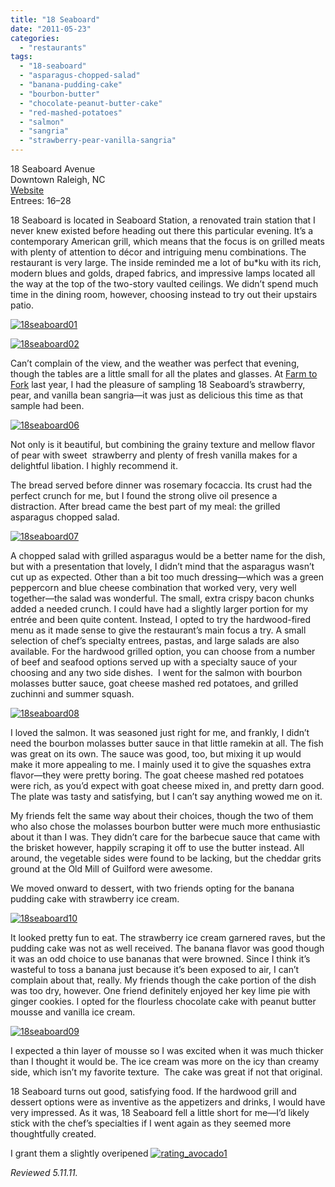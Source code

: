 ```yaml
---
title: "18 Seaboard"
date: "2011-05-23"
categories: 
  - "restaurants"
tags: 
  - "18-seaboard"
  - "asparagus-chopped-salad"
  - "banana-pudding-cake"
  - "bourbon-butter"
  - "chocolate-peanut-butter-cake"
  - "red-mashed-potatoes"
  - "salmon"
  - "sangria"
  - "strawberry-pear-vanilla-sangria"
---
```


18 Seaboard Avenue\
Downtown Raleigh, NC\
[Website](http://www.18seaboard.com/)\
Entrees: $16–$28

18 Seaboard is located in Seaboard Station, a renovated train station that I never knew existed before heading out there this particular evening. It’s a contemporary American grill, which means that the focus is on grilled meats with plenty of attention to décor and intriguing menu combinations. The restaurant is very large. The inside reminded me a lot of bu\*ku with its rich, modern blues and golds, draped fabrics, and impressive lamps located all the way at the top of the two-story vaulted ceilings. We didn’t spend much time in the dining room, however, choosing instead to try out their upstairs patio.

[![](http://s3.amazonaws.com/thegourmez-wpmedia/2011/05/18seaboard01.jpg "18seaboard01")](http://s3.amazonaws.com/thegourmez-wpmedia/2011/05/18seaboard01.jpg)

[![](http://s3.amazonaws.com/thegourmez-wpmedia/2011/05/18seaboard02.jpg "18seaboard02")](http://s3.amazonaws.com/thegourmez-wpmedia/2011/05/18seaboard02.jpg)

Can’t complain of the view, and the weather was perfect that evening, though the tables are a little small for all the plates and glasses. At [Farm to Fork](http://www.thegourmez.com/?p=1285) last year, I had the pleasure of sampling 18 Seaboard’s strawberry, pear, and vanilla bean sangria—it was just as delicious this time as that sample had been.

[![](http://s3.amazonaws.com/thegourmez-wpmedia/2011/05/18seaboard06.jpg "18seaboard06")](http://s3.amazonaws.com/thegourmez-wpmedia/2011/05/18seaboard06.jpg)

Not only is it beautiful, but combining the grainy texture and mellow flavor of pear with sweet  strawberry and plenty of fresh vanilla makes for a delightful libation. I highly recommend it.

The bread served before dinner was rosemary focaccia. Its crust had the perfect crunch for me, but I found the strong olive oil presence a distraction. After bread came the best part of my meal: the grilled asparagus chopped salad.

[![](http://s3.amazonaws.com/thegourmez-wpmedia/2011/05/18seaboard07.jpg "18seaboard07")](http://s3.amazonaws.com/thegourmez-wpmedia/2011/05/18seaboard07.jpg)

A chopped salad with grilled asparagus would be a better name for the dish, but with a presentation that lovely, I didn’t mind that the asparagus wasn’t cut up as expected. Other than a bit too much dressing—which was a green peppercorn and blue cheese combination that worked very, very well together—the salad was wonderful. The small, extra crispy bacon chunks added a needed crunch. I could have had a slightly larger portion for my entrée and been quite content. Instead, I opted to try the hardwood-fired menu as it made sense to give the restaurant’s main focus a try. A small selection of chef’s specialty entrees, pastas, and large salads are also available. For the hardwood grilled option, you can choose from a number of beef and seafood options served up with a specialty sauce of your choosing and any two side dishes.  I went for the salmon with bourbon molasses butter sauce, goat cheese mashed red potatoes, and grilled zuchinni and summer squash.

[![](http://s3.amazonaws.com/thegourmez-wpmedia/2011/05/18seaboard08.jpg "18seaboard08")](http://s3.amazonaws.com/thegourmez-wpmedia/2011/05/18seaboard08.jpg)

I loved the salmon. It was seasoned just right for me, and frankly, I didn’t need the bourbon molasses butter sauce in that little ramekin at all. The fish was great on its own. The sauce was good, too, but mixing it up would make it more appealing to me. I mainly used it to give the squashes extra flavor—they were pretty boring. The goat cheese mashed red potatoes were rich, as you’d expect with goat cheese mixed in, and pretty darn good. The plate was tasty and satisfying, but I can’t say anything wowed me on it.

My friends felt the same way about their choices, though the two of them who also chose the molasses bourbon butter were much more enthusiastic about it than I was. They didn’t care for the barbecue sauce that came with the brisket however, happily scraping it off to use the butter instead. All around, the vegetable sides were found to be lacking, but the cheddar grits ground at the Old Mill of Guilford were awesome.

We moved onward to dessert, with two friends opting for the banana pudding cake with strawberry ice cream.

[![](http://s3.amazonaws.com/thegourmez-wpmedia/2011/05/18seaboard10.jpg "18seaboard10")](http://s3.amazonaws.com/thegourmez-wpmedia/2011/05/18seaboard10.jpg)

It looked pretty fun to eat. The strawberry ice cream garnered raves, but the pudding cake was not as well received. The banana flavor was good though it was an odd choice to use bananas that were browned. Since I think it’s wasteful to toss a banana just because it’s been exposed to air, I can’t complain about that, really. My friends though the cake portion of the dish was too dry, however. One friend definitely enjoyed her key lime pie with ginger cookies. I opted for the flourless chocolate cake with peanut butter mousse and vanilla ice cream.

[![](http://s3.amazonaws.com/thegourmez-wpmedia/2011/05/18seaboard09.jpg "18seaboard09")](http://s3.amazonaws.com/thegourmez-wpmedia/2011/05/18seaboard09.jpg)

I expected a thin layer of mousse so I was excited when it was much thicker than I thought it would be. The ice cream was more on the icy than creamy side, which isn’t my favorite texture.  The cake was great if not that original.

18 Seaboard turns out good, satisfying food. If the hardwood grill and dessert options were as inventive as the appetizers and drinks, I would have very impressed. As it was, 18 Seaboard fell a little short for me—I’d likely stick with the chef’s specialties if I went again as they seemed more thoughtfully created.

I grant them a slightly overipened [![](http://s3.amazonaws.com/thegourmez-wpmedia/2009/02/rating_avocado1.gif "rating_avocado1")](http://s3.amazonaws.com/thegourmez-wpmedia/2009/02/rating_avocado1.gif)

_Reviewed 5.11.11._
